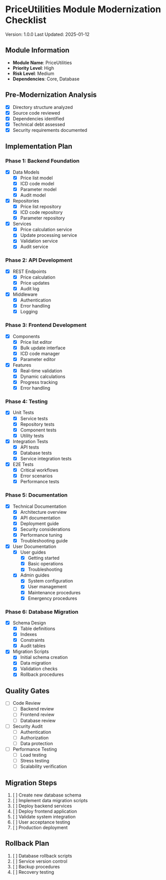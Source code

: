 # PriceUtilities Module Modernization Checklist
Version: 1.0.0
Last Updated: 2025-01-12

## Module Information
- **Module Name**: PriceUtilities
- **Priority Level**: High
- **Risk Level**: Medium
- **Dependencies**: Core, Database

## Pre-Modernization Analysis
- [x] Directory structure analyzed
- [x] Source code reviewed
- [x] Dependencies identified
- [x] Technical debt assessed
- [x] Security requirements documented

## Implementation Plan

### Phase 1: Backend Foundation
- [x] Data Models
  - [x] Price list model
  - [x] ICD code model
  - [x] Parameter model
  - [x] Audit model
- [x] Repositories
  - [x] Price list repository
  - [x] ICD code repository
  - [x] Parameter repository
- [x] Services
  - [x] Price calculation service
  - [x] Update processing service
  - [x] Validation service
  - [x] Audit service

### Phase 2: API Development
- [x] REST Endpoints
  - [x] Price calculation
  - [x] Price updates
  - [x] Audit log
- [x] Middleware
  - [x] Authentication
  - [x] Error handling
  - [x] Logging

### Phase 3: Frontend Development
- [x] Components
  - [x] Price list editor
  - [x] Bulk update interface
  - [x] ICD code manager
  - [x] Parameter editor
- [x] Features
  - [x] Real-time validation
  - [x] Dynamic calculations
  - [x] Progress tracking
  - [x] Error handling

### Phase 4: Testing
- [x] Unit Tests
  - [x] Service tests
  - [x] Repository tests
  - [x] Component tests
  - [x] Utility tests
- [x] Integration Tests
  - [x] API tests
  - [x] Database tests
  - [x] Service integration tests
- [x] E2E Tests
  - [x] Critical workflows
  - [x] Error scenarios
  - [x] Performance tests

### Phase 5: Documentation
- [x] Technical Documentation
  - [x] Architecture overview
  - [x] API documentation
  - [x] Deployment guide
  - [x] Security considerations
  - [x] Performance tuning
  - [x] Troubleshooting guide
- [x] User Documentation
  - [x] User guides
    - [x] Getting started
    - [x] Basic operations
    - [x] Troubleshooting
  - [x] Admin guides
    - [x] System configuration
    - [x] User management
    - [x] Maintenance procedures
    - [x] Emergency procedures

### Phase 6: Database Migration
- [x] Schema Design
  - [x] Table definitions
  - [x] Indexes
  - [x] Constraints
  - [x] Audit tables
- [x] Migration Scripts
  - [x] Initial schema creation
  - [x] Data migration
  - [x] Validation checks
  - [x] Rollback procedures

## Quality Gates
- [ ] Code Review
  - [ ] Backend review
  - [ ] Frontend review
  - [ ] Database review
- [ ] Security Audit
  - [ ] Authentication
  - [ ] Authorization
  - [ ] Data protection
- [ ] Performance Testing
  - [ ] Load testing
  - [ ] Stress testing
  - [ ] Scalability verification

## Migration Steps
1. [ ] Create new database schema
2. [ ] Implement data migration scripts
3. [ ] Deploy backend services
4. [ ] Deploy frontend application
5. [ ] Validate system integration
6. [ ] User acceptance testing
7. [ ] Production deployment

## Rollback Plan
1. [ ] Database rollback scripts
2. [ ] Service version control
3. [ ] Backup procedures
4. [ ] Recovery testing
